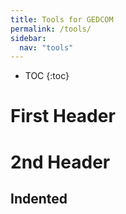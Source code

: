 ```yaml
---
title: Tools for GEDCOM
permalink: /tools/
sidebar:
  nav: "tools"
---
```


* TOC
{:toc}

# First Header
# 2nd Header
## Indented
